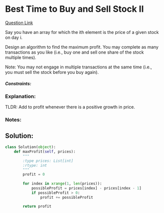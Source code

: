# Best Time to Buy and Sell Stock II  

[Question Link](https://leetcode.com/problems/best-time-to-buy-and-sell-stock-ii/)  

Say you have an array for which the ith element is the price of a given stock on day i.  

Design an algorithm to find the maximum profit. You may complete as many transactions as you like (i.e., buy one and sell one share of the stock multiple times).  

Note: You may not engage in multiple transactions at the same time (i.e., you must sell the stock before you buy again).  

##### Constraints:

### Explanation:
TLDR: Add to profit whenever there is a positive growth in price.

### Notes:


## Solution:
```Python
class Solution(object):
    def maxProfit(self, prices):
        """
        :type prices: List[int]
        :rtype: int
        """
        profit = 0
        
        for index in xrange(1, len(prices)):
            possibleProfit = prices[index] - prices[index - 1]
            if possibleProfit > 0:
                profit += possibleProfit
                
        return profit
```